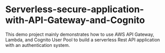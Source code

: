 # Serverless-secure-application-with-API-Gateway-and-Cognito
This demo project mainly demonstrates how to use AWS API Gateway, Lambda, and Cognito User Pool to build a serverless Rest API application with an authentication system.

